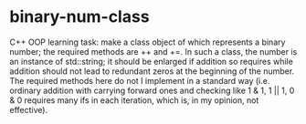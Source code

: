 # binary-num-class
 C++ OOP learning task: make a class object of which represents a binary number;   the required methods are ++ and +=. In such a class, the number is an instance of std::string;   it should be enlarged if addition so requires while addition should not lead to redundant   zeros at the beginning of the number. The required methods here do not I implement in a standard way (i.e. ordinary addition with carrying forward ones and checking like 1 &amp; 1, 1 || 1, 0 &amp; 0    requires many ifs in each iteration, which is, in my opinion, not effective).
